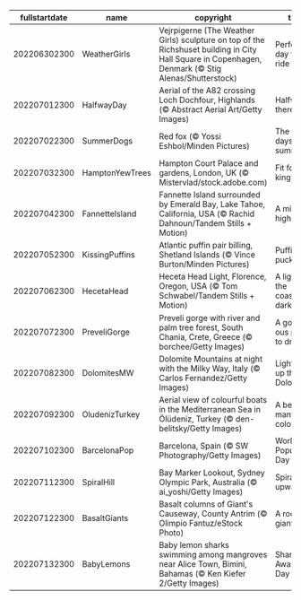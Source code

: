 |fullstartdate|name|copyright|title|image|
|--|--|--|--|--|
202206302300|WeatherGirls|Vejrpigerne (The Weather Girls) sculpture on top of the Richshuset building in City Hall Square in Copenhagen, Denmark (© Stig Alenas/Shutterstock)|Perfect day for a ride|![](/en-GB/2022/07/202206302300WeatherGirls.jpg)|
202207012300|HalfwayDay|Aerial of the A82 crossing Loch Dochfour, Highlands (© Abstract Aerial Art/Getty Images)|Halfway there|![](/en-GB/2022/07/202207012300HalfwayDay.jpg)|
202207022300|SummerDogs|Red fox (© Yossi Eshbol/Minden Pictures)|The dog days of summer|![](/en-GB/2022/07/202207022300SummerDogs.jpg)|
202207032300|HamptonYewTrees|Hampton Court Palace and gardens, London, UK (© Mistervlad/stock.adobe.com)|Fit for a king|![](/en-GB/2022/07/202207032300HamptonYewTrees.jpg)|
202207042300|FannetteIsland|Fannette Island surrounded by Emerald Bay, Lake Tahoe, California, USA (© Rachid Dahnoun/Tandem Stills + Motion)|A mile-high island|![](/en-GB/2022/07/202207042300FannetteIsland.jpg)|
202207052300|KissingPuffins|Atlantic puffin pair billing, Shetland Islands (© Vince Burton/Minden Pictures)|Puffins pucker up|![](/en-GB/2022/07/202207052300KissingPuffins.jpg)|
202207062300|HecetaHead|Heceta Head Light, Florence, Oregon, USA (© Tom Schwabel/Tandem Stills + Motion)|A light in the coastal darkness|![](/en-GB/2022/07/202207062300HecetaHead.jpg)|
202207072300|PreveliGorge|Preveli gorge with river and palm tree forest, South Chania, Crete, Greece (© borchee/Getty Images)|A gorge-ous place to drop in|![](/en-GB/2022/07/202207072300PreveliGorge.jpg)|
202207082300|DolomitesMW|Dolomite Mountains at night with the Milky Way, Italy (© Carlos Fernandez/Getty Images)|Lighting up the Dolomites|![](/en-GB/2022/07/202207082300DolomitesMW.jpg)|
202207092300|OludenizTurkey|Aerial view of colourful boats in the Mediterranean Sea in Ölüdeniz, Turkey (© den-belitsky/Getty Images)|A beach of many colours|![](/en-GB/2022/07/202207092300OludenizTurkey.jpg)|
202207102300|BarcelonaPop|Barcelona, Spain (© SW Photography/Getty Images)|World Population Day|![](/en-GB/2022/07/202207102300BarcelonaPop.jpg)|
202207112300|SpiralHill|Bay Marker Lookout, Sydney Olympic Park, Australia (© ai_yoshi/Getty Images)|Spiralling upward...|![](/en-GB/2022/07/202207112300SpiralHill.jpg)|
202207122300|BasaltGiants|Basalt columns of Giant's Causeway, County Antrim (© Olimpio Fantuz/eStock Photo)|A rock giant|![](/en-GB/2022/07/202207122300BasaltGiants.jpg)|
202207132300|BabyLemons|Baby lemon sharks swimming among mangroves near Alice Town, Bimini, Bahamas (© Ken Kiefer 2/Getty Images)|Shark Awareness Day|![](/en-GB/2022/07/202207132300BabyLemons.jpg)|
